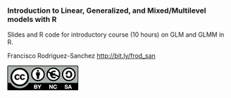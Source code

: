 ### Introduction to Linear, Generalized, and Mixed/Multilevel models with R

Slides and R code for introductory course (10 hours) on GLM and GLMM in R.

Francisco Rodriguez-Sanchez
http://bit.ly/frod_san

![](images/CClogo.png)